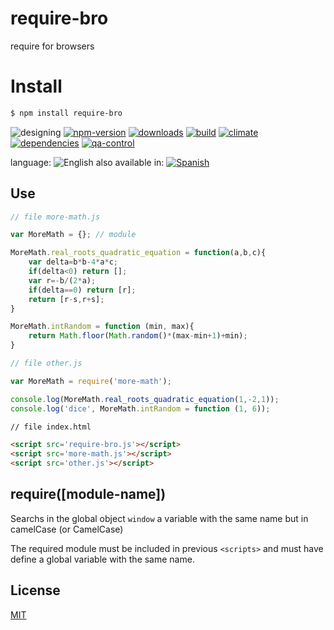 # require-bro
require for browsers

# Install
```sh
$ npm install require-bro
```

![designing](https://img.shields.io/badge/stability-designing-red.svg)
[![npm-version](https://img.shields.io/npm/v/require-bro.svg)](https://npmjs.org/package/require-bro)
[![downloads](https://img.shields.io/npm/dm/require-bro.svg)](https://npmjs.org/package/require-bro)
[![build](https://img.shields.io/travis/codenautas/require-bro/master.svg)](https://travis-ci.org/codenautas/require-bro)
[![climate](https://img.shields.io/codeclimate/github/codenautas/require-bro.svg)](https://codeclimate.com/github/codenautas/require-bro)
[![dependencies](https://img.shields.io/david/codenautas/require-bro.svg)](https://david-dm.org/codenautas/require-bro)
[![qa-control](http://codenautas.com/github/codenautas/require-bro.svg)](http://codenautas.com/github/codenautas/require-bro)


language: ![English](https://raw.githubusercontent.com/codenautas/multilang/master/img/lang-en.png)
also available in:
[![Spanish](https://raw.githubusercontent.com/codenautas/multilang/master/img/lang-es.png)](LEEME.md)

## Use

```js
// file more-math.js

var MoreMath = {}; // module

MoreMath.real_roots_quadratic_equation = function(a,b,c){
    var delta=b*b-4*a*c;
    if(delta<0) return [];
    var r=-b/(2*a);
    if(delta==0) return [r];
    return [r-s,r+s];
}

MoreMath.intRandom = function (min, max){
    return Math.floor(Math.random()*(max-min+1)+min);
}

```

```js
// file other.js

var MoreMath = require('more-math');

console.log(MoreMath.real_roots_quadratic_equation(1,-2,1));
console.log('dice', MoreMath.intRandom = function (1, 6));

```

```html
// file index.html

<script src='require-bro.js'></script>
<script src='more-math.js'></script>
<script src='other.js'></script>

```

## require([module-name])

Searchs in the global object `window` a variable with the same name but in camelCase (or CamelCase)

The required module must be included in previous `<scripts>`
and must have define a global variable with the same name.


## License

[MIT](LICENSE)

